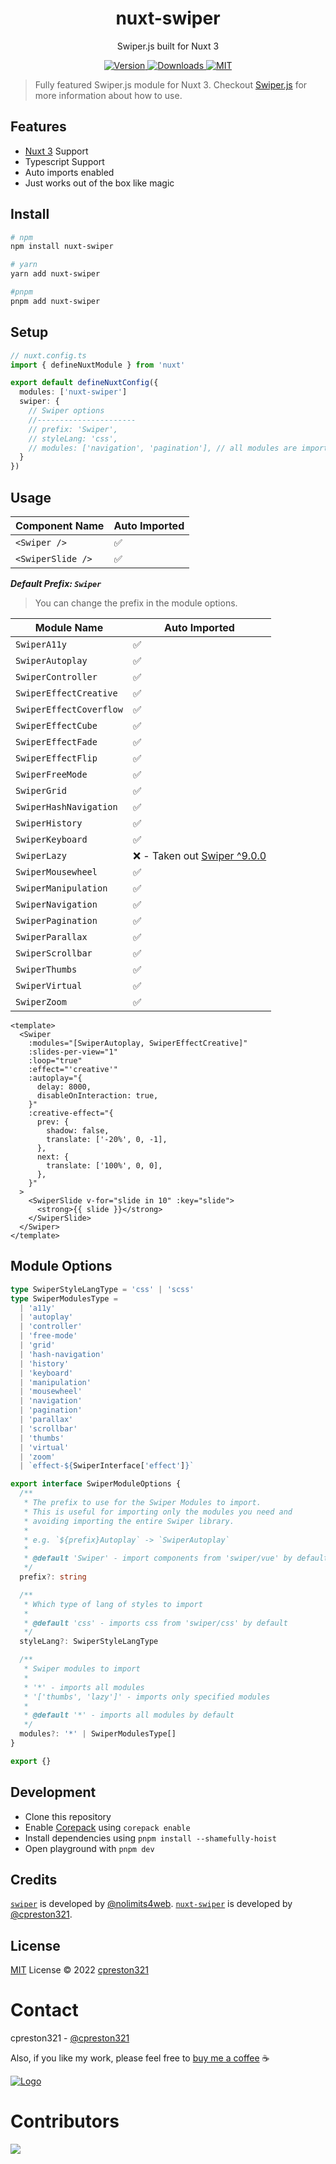 <h1 align="center">nuxt-swiper</h1>

<p align="center">Swiper.js built for Nuxt 3 </p>

<p align="center">
  <a href="https://npmjs.com/package/nuxt-swiper">
      <img alt="Version" src="https://img.shields.io/npm/v/nuxt-swiper?color=blue&style=flat-square" />
  </a>
  <a href="https://npmjs.com/package/nuxt-swiper">
      <img alt="Downloads" src="https://img.shields.io/npm/dt/nuxt-swiper?color=blue&style=flat-square" />
  </a>
  <a href="https://opensource.org/licenses/MIT">
      <img alt="MIT" src="https://img.shields.io/badge/License-MIT-blue.svg?style=flat-square" />
  </a>
</p>

> Fully featured Swiper.js module for Nuxt 3.
> Checkout [Swiper.js](https://swiperjs.com/) for more information about how to use.

## Features

- [Nuxt 3](https://nuxt.com) Support
- Typescript Support
- Auto imports enabled
- Just works out of the box like magic

## Install

```bash
# npm
npm install nuxt-swiper

# yarn
yarn add nuxt-swiper

#pnpm
pnpm add nuxt-swiper
```

## Setup

```ts
// nuxt.config.ts
import { defineNuxtModule } from 'nuxt'

export default defineNuxtConfig({
  modules: ['nuxt-swiper']
  swiper: {
    // Swiper options
    //----------------------
    // prefix: 'Swiper',
    // styleLang: 'css',
    // modules: ['navigation', 'pagination'], // all modules are imported by default
  }
})
```

## Usage

| Component Name   | Auto Imported |
| ---------------- | ------------- |
| `<Swiper />`      | ✅            |
| `<SwiperSlide />` | ✅            |

**_Default Prefix: `Swiper`_**

> You can change the prefix in the module options.

| Module Name             | Auto Imported |
| ----------------------- | ------------- |
| `SwiperA11y`            | ✅            |
| `SwiperAutoplay`        | ✅            |
| `SwiperController`      | ✅            |
| `SwiperEffectCreative`  | ✅            |
| `SwiperEffectCoverflow` | ✅            |
| `SwiperEffectCube`      | ✅            |
| `SwiperEffectFade`      | ✅            |
| `SwiperEffectFlip`      | ✅            |
| `SwiperFreeMode`        | ✅            |
| `SwiperGrid`            | ✅            |
| `SwiperHashNavigation`  | ✅            |
| `SwiperHistory`         | ✅            |
| `SwiperKeyboard`        | ✅            |
| `SwiperLazy`            | ❌ - Taken out [Swiper ^9.0.0](https://swiperjs.com/swiper-api#lazy-loading)|
| `SwiperMousewheel`      | ✅            |
| `SwiperManipulation`    | ✅            |
| `SwiperNavigation`      | ✅            |
| `SwiperPagination`      | ✅            |
| `SwiperParallax`        | ✅            |
| `SwiperScrollbar`       | ✅            |
| `SwiperThumbs`          | ✅            |
| `SwiperVirtual`         | ✅            |
| `SwiperZoom`            | ✅            |

```vue
<template>
  <Swiper
    :modules="[SwiperAutoplay, SwiperEffectCreative]"
    :slides-per-view="1"
    :loop="true"
    :effect="'creative'"
    :autoplay="{
      delay: 8000,
      disableOnInteraction: true,
    }"
    :creative-effect="{
      prev: {
        shadow: false,
        translate: ['-20%', 0, -1],
      },
      next: {
        translate: ['100%', 0, 0],
      },
    }"
  >
    <SwiperSlide v-for="slide in 10" :key="slide">
      <strong>{{ slide }}</strong>
    </SwiperSlide>
  </Swiper>
</template>
```

## Module Options

```ts
type SwiperStyleLangType = 'css' | 'scss'
type SwiperModulesType =
  | 'a11y'
  | 'autoplay'
  | 'controller'
  | 'free-mode'
  | 'grid'
  | 'hash-navigation'
  | 'history'
  | 'keyboard'
  | 'manipulation'
  | 'mousewheel'
  | 'navigation'
  | 'pagination'
  | 'parallax'
  | 'scrollbar'
  | 'thumbs'
  | 'virtual'
  | 'zoom'
  | `effect-${SwiperInterface['effect']}`

export interface SwiperModuleOptions {
  /**
   * The prefix to use for the Swiper Modules to import.
   * This is useful for importing only the modules you need and
   * avoiding importing the entire Swiper library.
   *
   * e.g. `${prefix}Autoplay` -> `SwiperAutoplay`
   *
   * @default 'Swiper' - import components from 'swiper/vue' by default
   */
  prefix?: string

  /**
   * Which type of lang of styles to import
   *
   * @default 'css' - imports css from 'swiper/css' by default
   */
  styleLang?: SwiperStyleLangType

  /**
   * Swiper modules to import
   *
   * '*' - imports all modules
   * '['thumbs', 'lazy']' - imports only specified modules
   *
   * @default '*' - imports all modules by default
   */
  modules?: '*' | SwiperModulesType[]
}

export {}

```

## Development

- Clone this repository
- Enable [Corepack](https://github.com/nodejs/corepack) using `corepack enable`
- Install dependencies using `pnpm install --shamefully-hoist`
- Open playground with `pnpm dev`

## Credits

[`swiper`](https://swiperjs.com/) is developed by [@nolimits4web](https://github.com/nolimits4web).
[`nuxt-swiper`](#nuxt-swiper) is developed by [@cpreston321](https://github.com/cpreston321).

## License

[MIT](./LICENSE) License © 2022 [cpreston321](https://github.com/cpreston321)

# Contact

cpreston321 - [@cpreston321](https://twitter.com/cpreston321)

Also, if you like my work, please feel free to [buy me a coffee](https://www.buymeacoffee.com/cpreston321) ☕️

<a href="https://www.buymeacoffee.com/cpreston321" target="_blank">
  <img src="https://www.buymeacoffee.com/assets/img/custom_images/yellow_img.png" alt="Logo">
</a>

# Contributors

<a href="https://github.com/cpreston321/nuxt-swiper/graphs/contributors">
  <img src="https://contrib.rocks/image?repo=cpreston321/nuxt-swiper" />
</a>

<!-- https://api.browserku.com/banner?template=%3Cdiv+style%3D%22height%3A320px%3Bwidth%3A640px%22%3E%3Cdiv%0A++class%3D%22relative+bg-gradient-to-r+from-dark-100+to-%5Brgb%280%2C128%2C255%29%5D+h-full+font-open-sans+bg-cover+bg-center+p-2+rounded%22%0A%3E%0A++%3Cdiv%0A++++class%3D%22relative+bg-white+rounded+shadow-lg+h-full+p-4+flex+flex-col+justify-between+overflow-hidden%22%0A++%3E%0A++++%3Csvg%0A++++++width%3D%22217%22%0A++++++height%3D%22387%22%0A++++++viewBox%3D%220+0+217+387%22%0A++++++xmlns%3D%22http%3A%2F%2Fwww.w3.org%2F2000%2Fsvg%22%0A++++++class%3D%22absolute+left-1%2F2+top-1%2F2+-ml-%5B30%25%5D+h-%5B120%25%5D+w-auto+-translate-x-1%2F2+-translate-y-1%2F2+opacity-10+md%3A-ml-%5B10%25%5D%22%0A++++%3E%0A++++++%3Cpath%0A++++++++d%3D%22M209.977.035l6.162+23.846-4.877+1.275-2.408.64-4.757+1.287-2.349.647-4.637+1.3-2.289.652-4.517+1.31-4.438+1.32-4.358+1.326-4.277+1.334-4.198+1.341-4.117+1.35-2.03.676-3.997+1.36c-1.319.455-2.625.91-3.917+1.367l-3.838+1.374-1.888.69-3.718+1.384-3.637+1.39-1.788.699-3.517+1.4-1.729.703-3.396+1.411-1.668.708-3.277+1.42c-.54.237-1.075.475-1.608.712l-3.156+1.43a275.324+275.324+0+00-8.986+4.324l-2.834+1.453a224.708+224.708+0+00-4.102+2.19l-2.634+1.466-2.553+1.473a175.39+175.39+0+00-4.865+2.96l-2.312+1.487c-12.874+8.445-21.87+17.128-26.973+25.967-9.64+16.697-4.898+36.02+16.336+58.594l1.782+1.863c.607.623+1.226+1.249+1.857+1.877l1.932+1.892c.657.633+1.326+1.269+2.007+1.907l2.082+1.922c1.06.965+2.149+1.935+3.265+2.911l2.272+1.96c.77.655+1.552+1.314+2.348+1.975l2.424+1.99+2.501+2.005+2.578+2.021+2.656+2.037+2.733+2.052c54.973+40.853+74.283+80.937+52.641+118.422-8.283+14.347-22.562+27.661-42.864+40.09l-1.594.967a233.85+233.85+0+01-4.092+2.401l-1.68.954c-1.692.953-3.42+1.9-5.185+2.842l-1.777.94-3.34+1.725a308.572+308.572+0+01-3.422+1.712l-3.505+1.701a354.248+354.248+0+01-7.26+3.368l-3.755+1.667a439.113+439.113+0+01-15.848+6.558l-4.17+1.612-2.115.803-4.295+1.596-4.377+1.586-4.461+1.576-4.544+1.565c-1.529.52-3.071+1.039-4.627+1.555l-4.71+1.545-1.59.513-3.204+1.022-4.877+1.525-4.96+1.516-5.044+1.505-5.127+1.496-5.21+1.487-1.316.37-3.977+1.107-6.553-23.742+4.943-1.38+2.442-.691+4.822-1.39+4.742-1.397+4.661-1.404+2.3-.704+4.541-1.415+4.46-1.42+4.38-1.428+2.159-.716+4.258-1.437+2.099-.721+4.137-1.447+4.056-1.453+3.976-1.46+3.895-1.465+3.814-1.471c1.258-.491+2.502-.984+3.733-1.477l3.653-1.483+1.796-.743+3.531-1.492+2.31-.997c.381-.166.762-.333+1.14-.5l3.37-1.502+1.655-.753+3.248-1.51+3.167-1.515+3.087-1.52a264.496+264.496+0+007.362-3.823l2.802-1.537+2.722-1.542c19.217-11.067+32.19-22.482+38.888-34.084+10.048-17.402+5.528-37.112-15.615-59.843l-1.775-1.875c-.303-.313-.608-.627-.916-.942l-1.888-1.896a184.354+184.354+0+00-5.051-4.8l-2.154-1.944-1.105-.977-2.268-1.966a247.388+247.388+0+00-3.547-2.975l-2.46-2.001c-.417-.335-.837-.67-1.26-1.007l-2.576-2.023-2.655-2.037c-.449-.341-.901-.683-1.356-1.025l-1.376-1.028c-54.973-40.853-74.585-80.416-53.412-117.09C61.174+62.59+86.29+44.28+124.61+27.949l3.75-1.574+1.905-.783+3.874-1.555+3.956-1.544+2.009-.768+4.08-1.525c.686-.254+1.376-.507+2.07-.759l4.204-1.508+4.286-1.496+4.369-1.485c1.47-.493+2.953-.984+4.451-1.473l4.534-1.462+2.298-.727+4.658-1.445+2.36-.718+4.782-1.429+2.422-.71+4.907-1.412+4.989-1.4+1.68-.465+3.391-.926+5.155-1.38+5.237-1.37z%22%0A++++++++fill%3D%22%230080FF%22%0A++++++%3E%3C%2Fpath%3E%0A++++%3C%2Fsvg%3E%0A++++%3Cdiv+class%3D%22p-4%22%3E%0A++++++%3Ch1+class%3D%22text-6xl+font-bold+line-clamp-3+pb-4%22%3E%7B%7B+title+%7D%7D%3C%2Fh1%3E%0A++++++%3Cp+class%3D%22text-sm%22%3E%7B%7B+description+%7D%7D%3C%2Fp%3E%0A++++%3C%2Fdiv%3E%0A++++%3Cdiv+class%3D%22mt-3+flex+items-center+justify-between%22%3E%0A++++++%3Cdiv+class%3D%22flex+items-center+space-x-2+text-lg%22%3E%0A++++++++%3Cimg%0A++++++++++class%3D%22w-10+h-10+rounded-full%22%0A++++++++++crossorigin%3D%22anonymous%22%0A++++++++++%3Asrc%3D%22avatar%22%0A++++++++%2F%3E%0A++++++++%3Cspan+class%3D%22font-semibold%22%3E%7B%7B+author+%7D%7D%3C%2Fspan%3E%0A++++++%3C%2Fdiv%3E%0A++++++%3Cdiv%3E%0A++++++++%3Cimg+%3Asrc%3D%22logo%22+alt%3D%22logo%22+class%3D%22h-12%22+%2F%3E%0A++++++%3C%2Fdiv%3E%0A++++%3C%2Fdiv%3E%0A++%3C%2Fdiv%3E%0A%3C%2Fdiv%3E%0A%3C%2Fdiv%3E&data=%7B%0A++%22title%22%3A+%22nuxt-swiper%22%2C%0A++%22description%22%3A+%22Swiper.js+built+for+nuxt+3.%22%2C%0A++%22author%22%3A+%22Christian+Preston%22%2C%0A++%22logo%22%3A+%22https%3A%2F%2Fnuxtjs.org%2Fdesign-kit%2Fblack-text.png%22%2C%0A++%22avatar%22%3A+%22https%3A%2F%2Favatars.githubusercontent.com%2Fu%2F6619884%3Fv%3D4%22%0A%7D&response=banner.url -->
